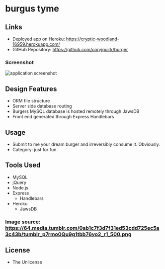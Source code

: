 # burgus tyme

## Links
* Deployed app on Heroku: https://cryptic-woodland-16959.herokuapp.com/
* GitHub Repository: https://github.com/coryjquirk/burger

### Screenshot
<img src="https://coryjquirk.github.io/burger/public/assets/img/screenshot.PNG" alt="application screenshot">

## Design Features
* ORM file structure
* Server side database routing
* Burgers MySQL database is hosted remotely through JawsDB
* Front end generated through Express Handlebars

## Usage
* Submit to me your dream burger and irreversibly consume it. Obviously.
* Category: just for fun.

## Tools Used
* MySQL
* jQuery
* Node.js
* Express
    * Handlebars
* Heroku
    * JawsDB
### Image source: https://64.media.tumblr.com/0ab1c7f3d7f31ed53cdd725ec5a3c43b/tumblr_p7rmo0Qu9g1tbb76yo2_r1_500.png

## License
* The Unlicense
